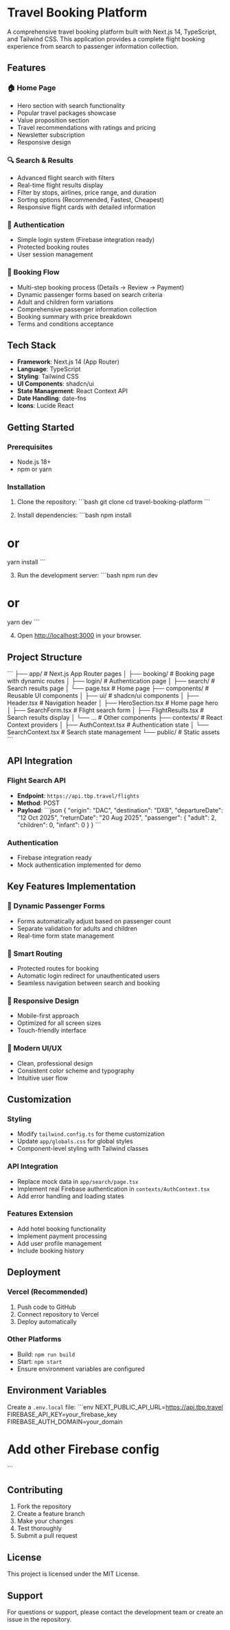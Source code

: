 # Travel Booking Platform

A comprehensive travel booking platform built with Next.js 14, TypeScript, and Tailwind CSS. This application provides a complete flight booking experience from search to passenger information collection.

## Features

### 🏠 Home Page
- Hero section with search functionality
- Popular travel packages showcase
- Value proposition section
- Travel recommendations with ratings and pricing
- Newsletter subscription
- Responsive design

### 🔍 Search & Results
- Advanced flight search with filters
- Real-time flight results display
- Filter by stops, airlines, price range, and duration
- Sorting options (Recommended, Fastest, Cheapest)
- Responsive flight cards with detailed information

### 👤 Authentication
- Simple login system (Firebase integration ready)
- Protected booking routes
- User session management

### 📝 Booking Flow
- Multi-step booking process (Details → Review → Payment)
- Dynamic passenger forms based on search criteria
- Adult and children form variations
- Comprehensive passenger information collection
- Booking summary with price breakdown
- Terms and conditions acceptance

## Tech Stack

- **Framework**: Next.js 14 (App Router)
- **Language**: TypeScript
- **Styling**: Tailwind CSS
- **UI Components**: shadcn/ui
- **State Management**: React Context API
- **Date Handling**: date-fns
- **Icons**: Lucide React

## Getting Started

### Prerequisites
- Node.js 18+ 
- npm or yarn

### Installation

1. Clone the repository:
\`\`\`bash
git clone <repository-url>
cd travel-booking-platform
\`\`\`

2. Install dependencies:
\`\`\`bash
npm install
# or
yarn install
\`\`\`

3. Run the development server:
\`\`\`bash
npm run dev
# or
yarn dev
\`\`\`

4. Open [http://localhost:3000](http://localhost:3000) in your browser.

## Project Structure

\`\`\`
├── app/                    # Next.js App Router pages
│   ├── booking/           # Booking page with dynamic routes
│   ├── login/             # Authentication page
│   ├── search/            # Search results page
│   └── page.tsx           # Home page
├── components/            # Reusable UI components
│   ├── ui/               # shadcn/ui components
│   ├── Header.tsx        # Navigation header
│   ├── HeroSection.tsx   # Home page hero
│   ├── SearchForm.tsx    # Flight search form
│   ├── FlightResults.tsx # Search results display
│   └── ...               # Other components
├── contexts/             # React Context providers
│   ├── AuthContext.tsx   # Authentication state
│   └── SearchContext.tsx # Search state management
└── public/               # Static assets
\`\`\`

## API Integration

### Flight Search API
- **Endpoint**: `https://api.tbp.travel/flights`
- **Method**: POST
- **Payload**:
\`\`\`json
{
  "origin": "DAC",
  "destination": "DXB", 
  "departureDate": "12 Oct 2025",
  "returnDate": "20 Aug 2025",
  "passenger": {
    "adult": 2,
    "children": 0,
    "infant": 0
  }
}
\`\`\`

### Authentication
- Firebase integration ready
- Mock authentication implemented for demo

## Key Features Implementation

### 🔄 Dynamic Passenger Forms
- Forms automatically adjust based on passenger count
- Separate validation for adults and children
- Real-time form state management

### 🎯 Smart Routing
- Protected routes for booking
- Automatic login redirect for unauthenticated users
- Seamless navigation between search and booking

### 📱 Responsive Design
- Mobile-first approach
- Optimized for all screen sizes
- Touch-friendly interface

### 🎨 Modern UI/UX
- Clean, professional design
- Consistent color scheme and typography
- Intuitive user flow

## Customization

### Styling
- Modify `tailwind.config.ts` for theme customization
- Update `app/globals.css` for global styles
- Component-level styling with Tailwind classes

### API Integration
- Replace mock data in `app/search/page.tsx`
- Implement real Firebase authentication in `contexts/AuthContext.tsx`
- Add error handling and loading states

### Features Extension
- Add hotel booking functionality
- Implement payment processing
- Add user profile management
- Include booking history

## Deployment

### Vercel (Recommended)
1. Push code to GitHub
2. Connect repository to Vercel
3. Deploy automatically

### Other Platforms
- Build: `npm run build`
- Start: `npm start`
- Ensure environment variables are configured

## Environment Variables

Create a `.env.local` file:
\`\`\`env
NEXT_PUBLIC_API_URL=https://api.tbp.travel
FIREBASE_API_KEY=your_firebase_key
FIREBASE_AUTH_DOMAIN=your_domain
# Add other Firebase config
\`\`\`

## Contributing

1. Fork the repository
2. Create a feature branch
3. Make your changes
4. Test thoroughly
5. Submit a pull request

## License

This project is licensed under the MIT License.

## Support

For questions or support, please contact the development team or create an issue in the repository.
